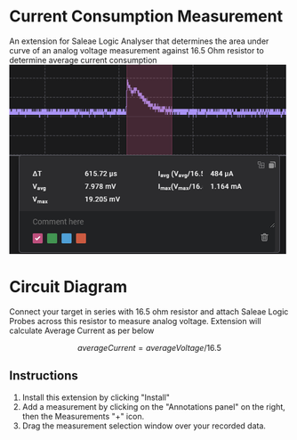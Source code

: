 # Current Consumption Measurement
An extension for Saleae Logic Analyser that determines the area under curve of an analog voltage measurement against 16.5 Ohm resistor to determine average current consumption
![AUC](Images/AUC.png)

# Circuit Diagram
Connect your target in series with 16.5 ohm resistor and attach Saleae Logic Probes across this resistor to measure analog voltage. Extension will calculate Average Current as per below

$$  averageCurrent = {averageVoltage/16.5} $$


## Instructions
1. Install this extension by clicking "Install"
2. Add a measurement by clicking on the "Annotations panel" on the right, then the Measurements "+" icon.
3. Drag the measurement selection window over your recorded data.
